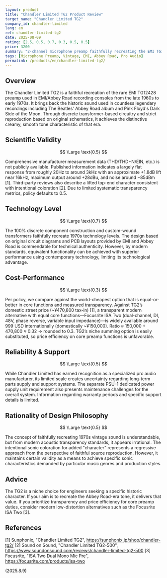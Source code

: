 ```yaml
---
layout: product
title: "Chandler Limited TG2 Product Review"
target_name: "Chandler Limited TG2"
company_id: chandler-limited
lang: en
ref: chandler-limited-tg2
date: 2025-08-09
rating: [2.5, 0.5, 0.7, 0.3, 0.5, 0.5]
price: 3200
summary: "2-channel microphone preamp faithfully recreating the EMI TG12428 preamp. While it delivers the vintage Abbey Road sound, it lags modern benchmarks in transparency and price efficiency"
tags: [Microphone Preamp, Vintage, EMI, Abbey Road, Pro Audio]
permalink: /products/en/chandler-limited-tg2/
---
```


## Overview

The Chandler Limited TG2 is a faithful recreation of the rare EMI TG12428 preamp used in EMI/Abbey Road recording consoles from the late 1960s to early 1970s. It brings back the historic sound used in countless legendary recordings including The Beatles' Abbey Road album and Pink Floyd's Dark Side of the Moon. Through discrete transformer-based circuitry and strict reproduction based on original schematics, it achieves the distinctive creamy, smooth tone characteristic of that era.

## Scientific Validity

$$ \Large \text{0.5} $$

Comprehensive manufacturer measurement data (THD/THD+N/EIN, etc.) is not publicly available. Published information indicates a largely flat response from roughly 20Hz to around 3kHz with an approximate +1.8dB lift near 16kHz, maximum output around +28dBu, and noise around −85dBm [1]. Third-party reviews also describe a lifted top-end character consistent with intentional coloration [2]. Due to limited systematic transparency metrics, policy defaults to 0.5.

## Technology Level

$$ \Large \text{0.7} $$

The 100% discrete component construction and custom-wound transformers faithfully recreate 1970s technology levels. The design based on original circuit diagrams and PCB layouts provided by EMI and Abbey Road is commendable for technical authenticity. However, by modern standards, equivalent functionality can be achieved with superior performance using contemporary technology, limiting its technological advantage.

## Cost-Performance

$$ \Large \text{0.3} $$

Per policy, we compare against the world-cheapest option that is equal-or-better in core functions and measured transparency. Against TG2’s domestic street price (~¥470,800 tax-in) [1], a transparent modern alternative with equal core functions—Focusrite ISA Two (dual-channel, DI, 48V, phase reverse, variable input impedance)—is widely available around 999 USD internationally (domestically ~¥150,000). Ratio ≈ 150,000 ÷ 470,800 ≈ 0.32 → rounded to 0.3. TG2’s niche summing option is easily substituted, so price efficiency on core preamp functions is unfavorable.

## Reliability & Support

$$ \Large \text{0.5} $$

While Chandler Limited has earned recognition as a specialized pro audio manufacturer, its limited scale creates uncertainty regarding long-term parts supply and support systems. The separate PSU-1 dedicated power supply unit requirement also presents maintenance challenges for the overall system. Information regarding warranty periods and specific support details is limited.

## Rationality of Design Philosophy

$$ \Large \text{0.5} $$

The concept of faithfully recreating 1970s vintage sound is understandable, but from modern acoustic transparency standards, it appears irrational. The intentional sonic coloration for added "character" represents a regressive approach from the perspective of faithful source reproduction. However, it maintains certain validity as a means to achieve specific sonic characteristics demanded by particular music genres and production styles.

## Advice

The TG2 is a niche choice for engineers seeking a specific historic character. If your aim is to recreate the Abbey Road-era tone, it delivers that value. If you prioritize transparency and price efficiency for core preamp duties, consider modern low-distortion alternatives such as the Focusrite ISA Two [3].

## References

[1] Sunphonix, "Chandler Limited TG2", https://sunphonix.jp/shop/chandler-tg2/
[2] Sound on Sound, "Chandler Limited TG2-500", https://www.soundonsound.com/reviews/chandler-limited-tg2-500
[3] Focusrite, "ISA Two Dual Mono Mic Pre", https://focusrite.com/products/isa-two


(2025.8.9)
